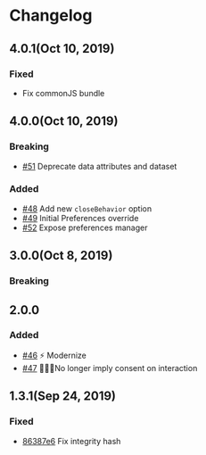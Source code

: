 # Changelog

## 4.0.1(Oct 10, 2019)

### Fixed

- Fix commonJS bundle

## 4.0.0(Oct 10, 2019)

### Breaking

- [#51](https://github.com/segmentio/consent-manager/pull/51) Deprecate data attributes and dataset

### Added

- [#48](https://github.com/segmentio/consent-manager/pull/48) Add new `closeBehavior` option
- [#49](https://github.com/segmentio/consent-manager/pull/49) Initial Preferences override
- [#52](https://github.com/segmentio/consent-manager/pull/52) Expose preferences manager

## 3.0.0(Oct 8, 2019)

### Breaking

## 2.0.0

### Added

- [#46](https://github.com/segmentio/consent-manager/pull/46) ⚡️ Modernize
- [#47](https://github.com/segmentio/consent-manager/pull/47) 🙅🏻‍♀️No longer imply consent on interaction

## 1.3.1(Sep 24, 2019)

### Fixed

- [86387e6](https://github.com/segmentio/consent-manager/commit/86387e63f259fff9f34ee511b2fa6218341dfa17) Fix integrity hash
